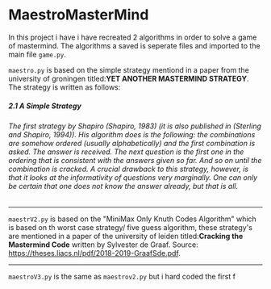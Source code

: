 # MaestroMasterMind
In this project i have i have recreated 2 algorithms in order to solve a game of mastermind.
The algorithms a saved is seperate files and imported to the main file `game.py`.

`maestro.py` is based on the simple strategy mentiond in a paper from the university of groningen titled:**YET ANOTHER MASTERMIND STRATEGY**.
The strategy is written as follows:

##### 2.1 A Simple Strategy
###### The first strategy by Shapiro (Shapiro, 1983) (it is also published in (Sterling and Shapiro, 1994)). His algorithm does is the following: the combinations are somehow ordered (usually alphabetically) and the first combination is asked. The answer is received. The next question is the first one in the ordering that is consistent with the answers given so far. And so on until the combination is cracked. A crucial drawback to this strategy, however, is that it looks at the informativity of questions very marginally. One can only be certain that one does not know the answer already, but that is all.
***
`maestrV2.py` is based on the  "MiniMax Only Knuth Codes Algorithm" which is based on th worst case strategy/ five guess algorithm, these strategy's are mentioned in a paper of the university of leiden titled:**Cracking the Mastermind Code** written by Sylvester de Graaf.
Source: https://theses.liacs.nl/pdf/2018-2019-GraafSde.pdf.
***
`maestroV3.py` is the same as `maestrov2.py` but i hard coded the first f
